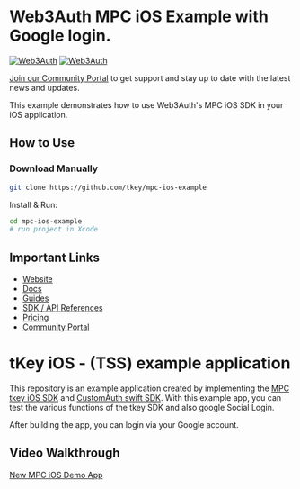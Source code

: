 # Web3Auth MPC iOS Example with Google login.

[![Web3Auth](https://img.shields.io/badge/Web3Auth-SDK-green)](https://web3auth.io/docs/sdk/core-kit/mpc-tkey-ios)
[![Web3Auth](https://img.shields.io/badge/Web3Auth-Community-cyan)](https://web3auth.io/community)

[Join our Community Portal](https://web3auth.io/community) to get support and stay up to date with the latest news and updates.

This example demonstrates how to use Web3Auth's MPC iOS SDK in your iOS application.

## How to Use

### Download Manually

```bash
git clone https://github.com/tkey/mpc-ios-example
```

Install & Run:

```bash
cd mpc-ios-example
# run project in Xcode
```

## Important Links

- [Website](https://web3auth.io)
- [Docs](https://web3auth.io/docs)
- [Guides](https://web3auth.io/docs/guides)
- [SDK / API References](https://web3auth.io/docs/sdk)
- [Pricing](https://web3auth.io/pricing.html)
- [Community Portal](https://web3auth.io/community)

# tKey iOS - (TSS) example application

This repository is an example application created by implementing the [MPC tkey iOS SDK](https://github.com/tkey/tkey-ios/tree/alpha) and [CustomAuth swift SDK](https://github.com/torusresearch/customauth-swift-sdk/tree/alpha).
With this example app, you can test the various functions of the tkey SDK and also google Social Login.

After building the app, you can login via your Google account.

## Video Walkthrough

[New MPC iOS Demo App](https://github-production-user-asset-6210df.s3.amazonaws.com/6962565/260696332-b3202464-d5f7-4e26-9d64-a325bf01a3bd.mp4)
